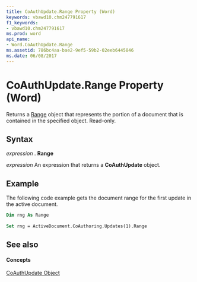 ```yaml
---
title: CoAuthUpdate.Range Property (Word)
keywords: vbawd10.chm247791617
f1_keywords:
- vbawd10.chm247791617
ms.prod: word
api_name:
- Word.CoAuthUpdate.Range
ms.assetid: 786bc4aa-bae2-9ef5-59b2-02eeb6445846
ms.date: 06/08/2017
---
```



# CoAuthUpdate.Range Property (Word)

Returns a [Range](range-object-word.md) object that represents the portion of a document that is contained in the specified object. Read-only.


## Syntax

 _expression_ . **Range**

 _expression_ An expression that returns a **CoAuthUpdate** object.


## Example

The following code example gets the document range for the first update in the active document.


```vb
Dim rng As Range 
 
Set rng = ActiveDocument.CoAuthoring.Updates(1).Range 

```


## See also


#### Concepts


[CoAuthUpdate Object](coauthupdate-object-word.md)

